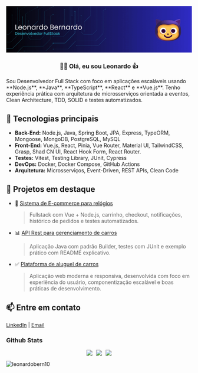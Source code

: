 <div align="center">
  <img width="1000px" src="public/banner-git.gif" alt="Header" />
</div>
<h3 align="center">🙋‍♂️ Olá, eu sou Leonardo 👍</h3> 
Sou Desenvolvedor Full Stack com foco em aplicações escaláveis usando **Node.js**, **Java**, **TypeScript**, **React** e **Vue.js**. Tenho experiência prática com arquitetura de microsserviços orientada a eventos, Clean Architecture, TDD, SOLID e testes automatizados.

## 🚀 Tecnologias principais

- **Back-End:** Node.js, Java, Spring Boot, JPA, Express, TypeORM, Mongoose, MongoDB, PostgreSQL, MySQL
- **Front-End:** Vue.js, React, Pinia, Vue Router, Material UI, TailwindCSS, Grasp, Shad CN UI, React Hook Form, React Router.
- **Testes:** Vitest, Testing Library, JUnit, Cypress
- **DevOps:** Docker, Docker Compose, GitHub Actions
- **Arquitetura:** Microsserviços, Event-Driven, REST APIs, Clean Code

## 💼 Projetos em destaque

- 🔧 [Sistema de E-commerce para relógios](https://github.com/Leonardobern10/Ecommerce_FullStack_Node_Vuejs)
  > Fullstack com Vue + Node.js, carrinho, checkout, notificações, histórico de pedidos e testes automatizados.

- 📊 [API Rest para gerenciamento de carros](https://github.com/Leonardobern10/Car-management-api)
  > Aplicação Java com padrão Builder, testes com JUnit e exemplo prático com README explicativo.

- ✅ [Plataforma de aluguel de carros](https://github.com/Leonardobern10/CarRent)
  > Aplicação web moderna e responsiva, desenvolvida com foco em experiência do usuário, componentização escalável e boas práticas de desenvolvimento.

## 📫 Entre em contato

[LinkedIn](https://www.linkedin.com/in/leonardobernardo-dev/) | [Email](leonardo.bernardo2658@gmail.com)

<h3>Github Stats</h3>

<div align="center" style="display: flex; justify-content: center; gap: 10px; flex-wrap: wrap;">
  <img src="https://github-readme-stats.vercel.app/api?username=Leonardobern10&theme=aura&hide_border=true&include_all_commits=true&count_private=false" />
  <img src="https://github-readme-streak-stats.herokuapp.com/?user=Leonardobern10&theme=aura&hide_border=true" />
  <img src="https://github-readme-stats.vercel.app/api/top-langs/?username=Leonardobern10&theme=aura&hide_border=true&include_all_commits=true&count_private=false&layout=compact" />
</div>

<p align="left"> <img src="https://komarev.com/ghpvc/?username=leonardobern10&label=Profile%20views&color=8c00ff&style=flat" alt="leonardobern10" /> </p>
